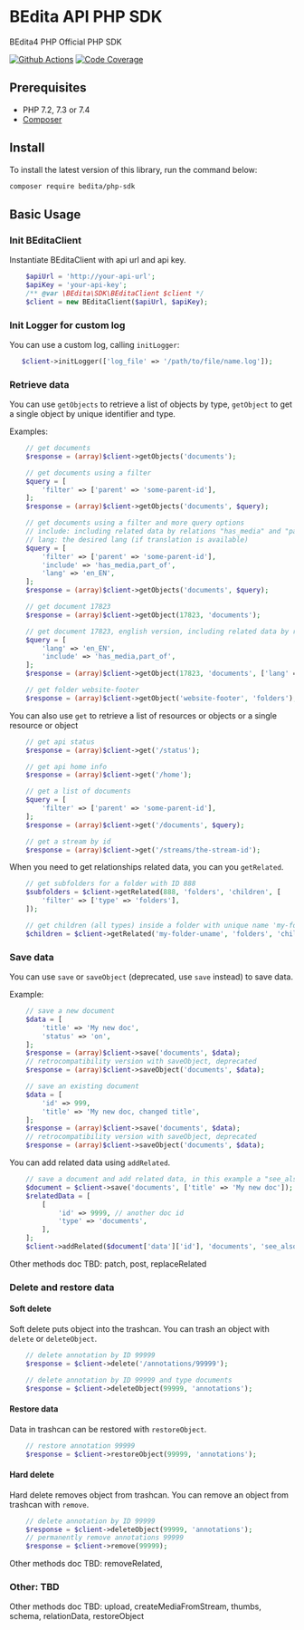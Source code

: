 # BEdita API PHP SDK

BEdita4 PHP Official PHP SDK

[![Github Actions](https://github.com/bedita/php-sdk/workflows/php/badge.svg)](https://github.com/bedita/php-sdk/actions?query=workflow%3Aphp)
[![Code Coverage](https://codecov.io/gh/bedita/php-sdk/branch/master/graph/badge.svg)](https://codecov.io/gh/bedita/bedita/branch/master)

## Prerequisites

* PHP 7.2, 7.3 or 7.4
* [Composer](https://getcomposer.org/doc/00-intro.md#installation-linux-unix-osx)

## Install

To install the latest version of this library, run the command below:

```bash
composer require bedita/php-sdk
```

## Basic Usage

### Init BEditaClient

Instantiate BEditaClient with api url and api key.

```php
    $apiUrl = 'http://your-api-url';
    $apiKey = 'your-api-key';
    /** @var \BEdita\SDK\BEditaClient $client */
    $client = new BEditaClient($apiUrl, $apiKey);
```

### Init Logger for custom log

You can use a custom log, calling `initLogger`:

```php
   $client->initLogger(['log_file' => '/path/to/file/name.log']);
```

### Retrieve data

You can use `getObjects` to retrieve a list of objects by type, `getObject` to get a single object by unique identifier and type.

Examples:

```php
    // get documents
    $response = (array)$client->getObjects('documents');

    // get documents using a filter
    $query = [
        'filter' => ['parent' => 'some-parent-id'],
    ];
    $response = (array)$client->getObjects('documents', $query);

    // get documents using a filter and more query options
    // include: including related data by relations "has_media" and "part_of"
    // lang: the desired lang (if translation is available)
    $query = [
        'filter' => ['parent' => 'some-parent-id'],
        'include' => 'has_media,part_of',
        'lang' => 'en_EN',
    ];
    $response = (array)$client->getObjects('documents', $query);
```

```php
    // get document 17823
    $response = (array)$client->getObject(17823, 'documents');

    // get document 17823, english version, including related data by relations "has_media" and "part_of"
    $query = [
        'lang' => 'en_EN',
        'include' => 'has_media,part_of',
    ];
    $response = (array)$client->getObject(17823, 'documents', ['lang' => 'en_EN']);

    // get folder website-footer
    $response = (array)$client->getObject('website-footer', 'folders');
```

You can also use `get` to retrieve a list of resources or objects or a single resource or object

```php
    // get api status
    $response = (array)$client->get('/status');

    // get api home info
    $response = (array)$client->get('/home');

    // get a list of documents
    $query = [
        'filter' => ['parent' => 'some-parent-id'],
    ];
    $response = (array)$client->get('/documents', $query);

    // get a stream by id
    $response = (array)$client->get('/streams/the-stream-id');
```

When you need to get relationships related data, you can you `getRelated`.

```php
    // get subfolders for a folder with ID 888
    $subfolders = $client->getRelated(888, 'folders', 'children', [
        'filter' => ['type' => 'folders'],
    ]);

    // get children (all types) inside a folder with unique name 'my-folder-uname'
    $children = $client->getRelated('my-folder-uname', 'folders', 'children');
```

### Save data

You can use `save` or `saveObject` (deprecated, use `save` instead) to save data.

Example:
```php
    // save a new document
    $data = [
        'title' => 'My new doc',
        'status' => 'on',
    ];
    $response = (array)$client->save('documents', $data);
    // retrocompatibility version with saveObject, deprecated
    $response = (array)$client->saveObject('documents', $data);

    // save an existing document
    $data = [
        'id' => 999,
        'title' => 'My new doc, changed title',
    ];
    $response = (array)$client->save('documents', $data);
    // retrocompatibility version with saveObject, deprecated
    $response = (array)$client->saveObject('documents', $data);
```

You can add related data using `addRelated`.

```php
    // save a document and add related data, in this example a "see_also" relation between documents and documents is involved
    $document = $client->save('documents', ['title' => 'My new doc']);
    $relatedData = [
        [
            'id' => 9999, // another doc id
            'type' => 'documents',
        ],
    ];
    $client->addRelated($document['data']['id'], 'documents', 'see_also', $relatedData);
```

Other methods doc TBD: patch, post, replaceRelated

### Delete and restore data

#### Soft delete

Soft delete puts object into the trashcan.
You can trash an object with `delete` or `deleteObject`.

```php
    // delete annotation by ID 99999
    $response = $client->delete('/annotations/99999');

    // delete annotation by ID 99999 and type documents
    $response = $client->deleteObject(99999, 'annotations');
```

#### Restore data

Data in trashcan can be restored with `restoreObject`.

```php
    // restore annotation 99999
    $response = $client->restoreObject(99999, 'annotations');
```

#### Hard delete

Hard delete removes object from trashcan.
You can remove an object from trashcan with `remove`.

```php
    // delete annotation by ID 99999
    $response = $client->deleteObject(99999, 'annotations');
    // permanently remove annotations 99999
    $response = $client->remove(99999);
```

Other methods doc TBD: removeRelated,

### Other: TBD

Other methods doc TBD: upload, createMediaFromStream, thumbs, schema, relationData, restoreObject
